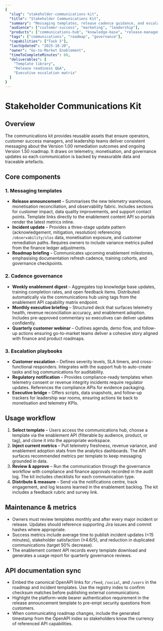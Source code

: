 ```yaml
---
{
  "slug": "stakeholder-communications-kit",
  "title": "Stakeholder Communications Kit",
  "summary": "Messaging templates, release cadence guidance, and escalation playbooks for cross-functional communications.",
  "audience": ["customer-success", "marketing", "leadership"],
  "products": ["communications-hub", "knowledge-base", "release-management"],
  "tags": ["communications", "roadmap", "governance"],
  "capabilities": ["Task 5"],
  "lastUpdated": "2025-10-20",
  "owner": "Go-to-Market Enablement",
  "timeToCompleteMinutes": 60,
  "deliverables": [
    "Template library",
    "Release readiness Q&A",
    "Executive escalation matrix"
  ]
}
---
```

# Stakeholder Communications Kit

## Overview
The communications kit provides reusable assets that ensure operators, customer success managers, and leadership teams deliver consistent messaging about the Version 1.00 remediation outcomes and ongoing Version 1.50 roadmap. It draws on telemetry, monetisation, and governance updates so each communication is backed by measurable data and traceable artefacts.

## Core components
### 1. Messaging templates
- **Release announcement** – Summarises the new telemetry warehouse, monetisation reconciliation, and observability fabric. Includes sections for customer impact, data quality improvements, and support contact points. Template links directly to the enablement content API so portals render the latest metrics inline.
- **Incident update** – Provides a three-stage update pattern (acknowledgement, mitigation, resolution) referencing `/observability/slos` data, monetisation exposure, and customer remediation paths. Requires owners to include variance metrics pulled from the finance ledger adjustments.
- **Roadmap briefing** – Communicates upcoming enablement milestones, emphasising documentation refresh cadence, training cohorts, and governance checkpoints.

### 2. Cadence governance
- **Weekly enablement digest** – Aggregates top knowledge base updates, training completion rates, and open feedback items. Distributed automatically via the communications hub using tags from the enablement API capability matrix endpoint.
- **Monthly executive briefing** – Structured deck that surfaces telemetry health, revenue reconciliation accuracy, and enablement adoption. Includes pre-approved commentary so executives can deliver updates confidently.
- **Quarterly customer webinar** – Outlines agenda, demo flow, and follow-up actions ensuring go-to-market teams deliver a cohesive story aligned with finance and product roadmaps.

### 3. Escalation playbooks
- **Customer escalation** – Defines severity levels, SLA timers, and cross-functional responders. Integrates with the support hub to auto-create tasks and log communications for auditability.
- **Regulatory notification** – Provides compliance-ready templates when telemetry consent or revenue integrity incidents require regulator updates. References the compliance APIs for evidence packaging.
- **Executive bridge** – Offers scripts, data snapshots, and follow-up trackers for leadership war rooms, ensuring actions tie back to monetisation and telemetry KPIs.

## Usage workflow
1. **Select template** – Users access the communications hub, choose a template via the enablement API (filterable by audience, product, or tag), and clone it into the appropriate workspace.
2. **Inject current metrics** – Pull telemetry freshness, revenue variance, and enablement adoption stats from the analytics dashboards. The API surfaces recommended metrics per template to keep messaging grounded in data.
3. **Review & approve** – Run the communication through the governance workflow with compliance and finance approvals recorded in the audit log. The kit includes checklists for each communication type.
4. **Distribute & measure** – Send via the notifications centre, track engagement, and log lessons learned in the enablement backlog. The kit includes a feedback rubric and survey link.

## Maintenance & metrics
- Owners must review templates monthly and after every major incident or release. Updates should reference supporting Jira issues and commit hashes where appropriate.
- Success metrics include average time to publish incident updates (<15 minutes), stakeholder satisfaction (≥4.6/5), and reduction in duplicated communications (target 50% decrease).
- The enablement content API records every template download and generates a usage report for quarterly governance reviews.

## API documentation sync
- Embed the canonical OpenAPI links for `/feed`, `/social`, and `/users` in the roadmap and incident templates. Use the registry index to confirm checksum matches before publishing external communications.
- Highlight the platform-wide bearer authentication requirement in the release announcement template to pre-empt security questions from customers.
- When communicating roadmap changes, include the generated timestamp from the OpenAPI index so stakeholders know the currency of referenced API capabilities.
